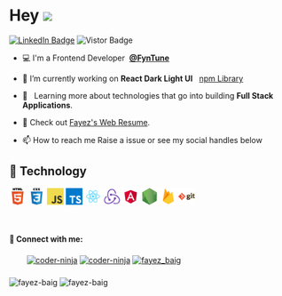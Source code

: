 <h1>Hey  <img src="https://media.giphy.com/media/hvRJCLFzcasrR4ia7z/giphy.gif" width="45px"></h1>

<p align="left">
<a target="_blank"  href="https://www.linkedin.com/in/coder-ninja/"><img src="https://img.shields.io/badge/%40coder--ninja-blue?style=flat-square&amp;labelColor=0077B5&amp;logo=LinkedIn&amp;link=https://www.linkedin.com/in/coder-ninja/" alt="LinkedIn Badge"></a>
<a target="_blank"><img src="https://visitor-badge.glitch.me/badge?page_id=coder-ninja.coder-ninja" alt="Vistor Badge"></a>
</p>
</p>

- 💻 I'm a Frontend Developer &nbsp;<strong><a target="_blank"  href="http://fyntune.com/ ">@FynTune</a></strong>

- 🔭 I’m currently working on **React Dark Light UI** &nbsp; <a href="https://www.npmjs.com/package/react-dark-light-ui" target="_blank">npm Library</a>

- 🌱 &nbsp; Learning more about technologies that go into building **Full Stack Applications**.

- 📙 Check out <a target="_blank"  href="https://fayez-resume.web.app/">Fayez's Web Resume</a>.

- 📫 How to reach me Raise a issue or see my social handles below

<h2>🚀 Technology</h2>

<p>
<code><img height="30" src="https://raw.githubusercontent.com/github/explore/80688e429a7d4ef2fca1e82350fe8e3517d3494d/topics/html/html.png"></code>
<code><img height="30" src="https://raw.githubusercontent.com/github/explore/80688e429a7d4ef2fca1e82350fe8e3517d3494d/topics/css/css.png"></code>
<code><img height="30" src="https://raw.githubusercontent.com/github/explore/80688e429a7d4ef2fca1e82350fe8e3517d3494d/topics/javascript/javascript.png"></code>
<code><img height="30" src="https://raw.githubusercontent.com/github/explore/80688e429a7d4ef2fca1e82350fe8e3517d3494d/topics/typescript/typescript.png"></code>
<code><img height="30" src="https://raw.githubusercontent.com/github/explore/80688e429a7d4ef2fca1e82350fe8e3517d3494d/topics/react/react.png"></code>
<code><img height="30" src="https://raw.githubusercontent.com/github/explore/5c058a388828bb5fde0bcafd4bc867b5bb3f26f3/topics/redux/redux.png"></code>
<code><img height="30" src="https://raw.githubusercontent.com/github/explore/80688e429a7d4ef2fca1e82350fe8e3517d3494d/topics/angular/angular.png"></code>
<code><img height="30" src="https://raw.githubusercontent.com/github/explore/80688e429a7d4ef2fca1e82350fe8e3517d3494d/topics/nodejs/nodejs.png"></code>
<code><img height="30" src="https://raw.githubusercontent.com/github/explore/80688e429a7d4ef2fca1e82350fe8e3517d3494d/topics/firebase/firebase.png"></code>
<code><img height="30" src="https://raw.githubusercontent.com/github/explore/80688e429a7d4ef2fca1e82350fe8e3517d3494d/topics/git/git.png"></code>
</p>
<br />

#### 🔗 Connect with me:

<p align="center">

&nbsp;&nbsp;&nbsp;&nbsp;&nbsp;&nbsp;&nbsp; <a href=https://linkedin.com/in/coder-ninja target="blank"><img align="center" src="https://www.freeiconspng.com/thumbs/linkedin-logo-png/linkedin-logo-3.png" alt="coder-ninja" height="45" width="45" /></a> <a href="mailto: coderninja16@gmail.com" target="blank"><img align="center" src="https://www.freepnglogos.com/uploads/logo-gmail-png/logo-gmail-png-gmail-icon-download-png-and-vector-1.png" alt="coder-ninja" height="45" width="45" /></a> <a href=https://instagram.com/fayez_baig target="blank"><img align="center" src=https://i.pinimg.com/originals/71/72/16/7172161b580470deb78078669236d2c1.jpg alt="fayez_baig" height="45" width="45" /></a>

</p>

###

<img  src="https://github-readme-stats.vercel.app/api?username=fayez-baig&show_icons=true&count_private=true&&include_all_commits =true&theme=react" alt="fayez-baig" /> <img height="195" src="https://github-readme-stats.vercel.app/api/top-langs/?username=fayez-baig&hide=hack,php&theme=react" alt="fayez-baig" />
